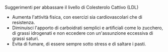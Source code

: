 Suggerimenti per abbassare il livello di Colesterolo Cattivo (LDL) 
- Aumenta l'attività fisica, con esercizi sia cardiovascolari che di resistenza. 
- Diminuisci l'apporto di carboidrati semplici e artificiali come lo zucchero, di grassi idrogenati e non eccedere con un'assunzione eccessiva di grassi saturi. 
- Evita di fumare, di essere sempre sotto stress e di saltare i pasti.